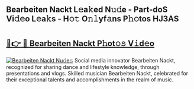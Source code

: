 ## Bearbeiten Nackt L𝚎a𝚔ed N𝚞𝚍e - Part-doS Vi𝚍𝚎o L𝚎a𝚔s - H𝚘𝚝 O𝚗𝚕yf𝚊ns P𝚑𝚘tos HJ3AS

# <h2><a href="http://kf3cjrp.oniu.top/?m=Bearbeiten+Nackt">🔗👉 🔴 Bearbeiten Nackt P𝚑ot𝚘𝚜 V𝚒d𝚎o</a></h2>

[![Bearbeiten Nackt Nu𝚍e𝚜](https://i.imgur.com/0qMVB7G.gif)](http://kf3cjrp.oniu.top/?m=Bearbeiten+Nackt)
Social media innovator Bearbeiten Nackt, recognized for sharing dance and lifestyle knowledge, through presentations and vlogs. Skilled musician Bearbeiten Nackt, celebrated for their exceptional talents and accomplishments in the realm of music.  

